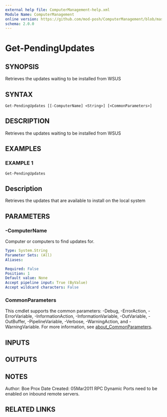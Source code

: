 ```yaml
---
external help file: ComputerManagement-help.xml
Module Name: ComputerManagement
online version: https://github.com/mod-posh/ComputerManagement/blob/master/docs/Get-PendingUpdates.md#get-pendingupdates
schema: 2.0.0
---
```


# Get-PendingUpdates

## SYNOPSIS
Retrieves the updates waiting to be installed from WSUS

## SYNTAX

```
Get-PendingUpdates [[-ComputerName] <String>] [<CommonParameters>]
```

## DESCRIPTION
Retrieves the updates waiting to be installed from WSUS

## EXAMPLES

### EXAMPLE 1
```
Get-PendingUpdates
```
Description
-----------
Retrieves the updates that are available to install on the local system

## PARAMETERS

### -ComputerName
Computer or computers to find updates for.

```yaml
Type: System.String
Parameter Sets: (All)
Aliases:

Required: False
Position: 1
Default value: None
Accept pipeline input: True (ByValue)
Accept wildcard characters: False
```

### CommonParameters
This cmdlet supports the common parameters: -Debug, -ErrorAction, -ErrorVariable, -InformationAction, -InformationVariable, -OutVariable, -OutBuffer, -PipelineVariable, -Verbose, -WarningAction, and -WarningVariable. For more information, see [about_CommonParameters](http://go.microsoft.com/fwlink/?LinkID=113216).

## INPUTS

## OUTPUTS

## NOTES
Author: Boe Prox
Date Created: 05Mar2011
RPC Dynamic Ports need to be enabled on inbound remote servers.

## RELATED LINKS

